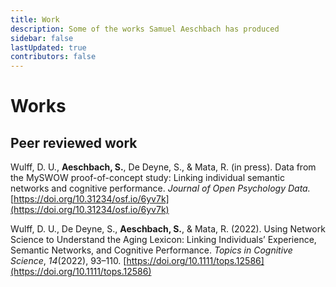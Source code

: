 ```yaml
---
title: Work
description: Some of the works Samuel Aeschbach has produced
sidebar: false
lastUpdated: true
contributors: false
---
```


# Works
## Peer reviewed work

Wulff, D. U., **Aeschbach, S.**, De Deyne, S., & Mata, R. (in press). Data from the MySWOW proof-of-concept study: Linking individual semantic networks and cognitive performance. _Journal of Open Psychology Data._ [https://doi.org/10.31234/osf.io/6yv7k](https://doi.org/10.31234/osf.io/6yv7k)

Wulff, D. U., De Deyne, S., **Aeschbach, S.**, & Mata, R. (2022). Using Network Science to Understand the Aging Lexicon: Linking Individuals’ Experience, Semantic Networks, and Cognitive Performance. _Topics in Cognitive Science_, _14_(2022), 93–110. [https://doi.org/10.1111/tops.12586](https://doi.org/10.1111/tops.12586)
